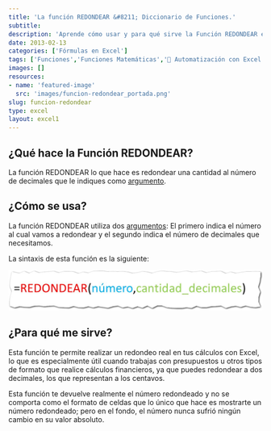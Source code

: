 ```yaml
---
title: 'La función REDONDEAR &#8211; Diccionario de Funciones.'
subtitle: 
description: 'Aprende cómo usar y para qué sirve la Función REDONDEAR en Excel. Encuentra más Funciones de Excel en el Diccionario de Funciones.'
date: 2013-02-13
categories: ['Fórmulas en Excel']
tags: ['Funciones','Funciones Matemáticas','🤖 Automatización con Excel']
images: []
resources: 
- name: 'featured-image'
  src: 'images/funcion-redondear_portada.png'
slug: funcion-redondear
type: excel
layout: excel1
---
```


## ¿Qué hace la Función REDONDEAR?

La función REDONDEAR lo que hace es redondear una cantidad al número de decimales que le indiques como [argumento](http://raymundoycaza.com/que-son-los-argumentos-en-excel/ "¿ Qué son los argumentos en Excel ?").

## ¿Cómo se usa?

La función REDONDEAR utiliza dos [argumentos](http://raymundoycaza.com/que-son-los-argumentos-en-excel/ "¿ Qué son los argumentos en Excel ?"): El primero indica el número al cual vamos a redondear y el segundo indica el número de decimales que necesitamos.

La sintaxis de esta función es la siguiente:

[![Función Redondear](images/funcion-redondear.jpg)](images/funcion-redondear.jpg)

## ¿Para qué me sirve?

Esta función te permite realizar un redondeo real en tus cálculos con Excel, lo que es especialmente útil cuando trabajas con presupuestos u otros tipos de formato que realice cálculos financieros, ya que puedes redondear a dos decimales, los que representan a los centavos.

Esta función te devuelve realmente el número redondeado y no se comporta como el formato de celdas que lo único que hace es mostrarte un número redondeado; pero en el fondo, el número nunca sufrió ningún cambio en su valor absoluto.
